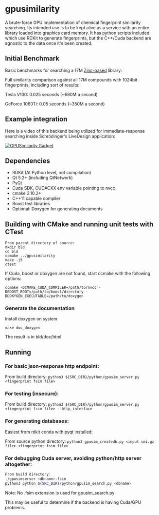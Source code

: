# gpusimilarity

A brute-force GPU implementation of chemical fingerprint similarity searching.  Its intended use is to be kept alive as a service with an entire library loaded into graphics card memory.  It has python scripts included which use RDKit to generate fingerprints, but the C++/Cuda backend are agnostic to the data once it's been created.

## Initial Benchmark

Basic benchmarks for searching a 17M [Zinc-based](http://zinc.docking.org/) library:

Full similarity comparison against all 17M compounds with 1024bit fingerprints, including sort of results:

Tesla V100:  0.025 seconds (~680M a second)

GeForce 1080Ti:  0.05 seconds (~350M a second)

## Example integration

Here is a video of this backend being utilized for immediate-response searching inside Schrödinger's LiveDesign application:

[![GPUSimilarity Gadget](http://img.youtube.com/vi/DZhknAXXEo4/0.jpg)](http://www.youtube.com/watch?v=DZhknAXXEo4)

## Dependencies
* RDKit (At Python level, not compilation)
* Qt 5.2+ (including QtNetwork)
* PyQt
* Cuda SDK, CUDACXX env variable pointing to nvcc
* cmake 3.10.2+
* C++11 capable compiler
* Boost test libraries
* Optional: Doxygen for generating documents

## Building with CMake and running unit tests with CTest
```
From parent directory of source:
mkdir bld
cd bld
ccmake ../gpusimilarity
make -j5
ctest
```
If Cuda, boost or doxygen are not found, start ccmake with the following
options:
```
ccmake -DCMAKE_CUDA_COMPILER=/path/to/nvcc -DBOOST_ROOT=/path/to/boost/directory -DDOXYGEN_EXECUTABLE=/path/to/doxygen
```
### Generate the documentation
Install doxygen on system
```
make doc_doxygen
```
The result is in bld/doc/html

## Running
### For basic json-response http endpoint:
From build directory:
`python3 ${SRC_DIR}/python/gpusim_server.py <fingerprint fsim file>`

### For testing (insecure):
From build directory:
`python3 ${SRC_DIR}/python/gpusim_server.py <fingerprint fsim file> --http_interface`

### For generating databases:
Easiest from rdkit conda with pyqt installed:

From source python directory:
```python3 gpusim_createdb.py <input smi.gz file> <fingerprint fsim file>```

### For debugging Cuda server, avoiding python/http server altogether:
```bash
From build directory:
./gpusimserver <dbname>.fsim
python3 python ${SRC_DIR}/python/gpusim_search.py <dbname>
```
Note:  No .fsim extension is used for gpusim_search.py

This may be useful to determine if the backend is having Cuda/GPU problems.
